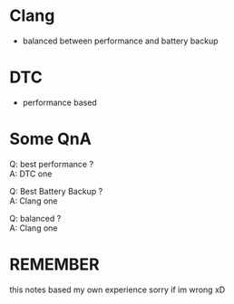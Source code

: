 # Clang
* balanced between performance and battery backup

# DTC
* performance based

# Some QnA
Q: best performance ?<br>
A: DTC one<br>

Q: Best Battery Backup ?<br>
A: Clang one<br>

Q: balanced ?<br>
A: Clang one<br>

# REMEMBER
this notes based my own experience
sorry if im wrong xD
